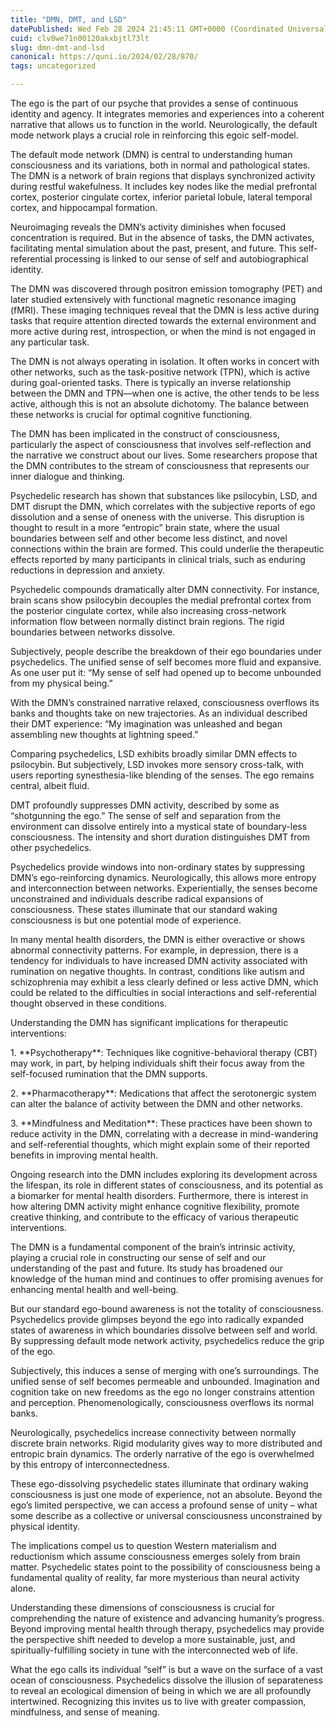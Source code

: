 ```yaml
---
title: "DMN, DMT, and LSD"
datePublished: Wed Feb 28 2024 21:45:11 GMT+0000 (Coordinated Universal Time)
cuid: clv8we71n00120akxbjtl73lt
slug: dmn-dmt-and-lsd
canonical: https://quni.io/2024/02/28/870/
tags: uncategorized

---
```


The ego is the part of our psyche that provides a sense of continuous identity and agency. It integrates memories and experiences into a coherent narrative that allows us to function in the world. Neurologically, the default mode network plays a crucial role in reinforcing this egoic self-model.

The default mode network (DMN) is central to understanding human consciousness and its variations, both in normal and pathological states. The DMN is a network of brain regions that displays synchronized activity during restful wakefulness. It includes key nodes like the medial prefrontal cortex, posterior cingulate cortex, inferior parietal lobule, lateral temporal cortex, and hippocampal formation.

Neuroimaging reveals the DMN’s activity diminishes when focused concentration is required. But in the absence of tasks, the DMN activates, facilitating mental simulation about the past, present, and future. This self-referential processing is linked to our sense of self and autobiographical identity.

The DMN was discovered through positron emission tomography (PET) and later studied extensively with functional magnetic resonance imaging (fMRI). These imaging techniques reveal that the DMN is less active during tasks that require attention directed towards the external environment and more active during rest, introspection, or when the mind is not engaged in any particular task.

The DMN is not always operating in isolation. It often works in concert with other networks, such as the task-positive network (TPN), which is active during goal-oriented tasks. There is typically an inverse relationship between the DMN and TPN—when one is active, the other tends to be less active, although this is not an absolute dichotomy. The balance between these networks is crucial for optimal cognitive functioning.

The DMN has been implicated in the construct of consciousness, particularly the aspect of consciousness that involves self-reflection and the narrative we construct about our lives. Some researchers propose that the DMN contributes to the stream of consciousness that represents our inner dialogue and thinking.

Psychedelic research has shown that substances like psilocybin, LSD, and DMT disrupt the DMN, which correlates with the subjective reports of ego dissolution and a sense of oneness with the universe. This disruption is thought to result in a more “entropic” brain state, where the usual boundaries between self and other become less distinct, and novel connections within the brain are formed. This could underlie the therapeutic effects reported by many participants in clinical trials, such as enduring reductions in depression and anxiety.

Psychedelic compounds dramatically alter DMN connectivity. For instance, brain scans show psilocybin decouples the medial prefrontal cortex from the posterior cingulate cortex, while also increasing cross-network information flow between normally distinct brain regions. The rigid boundaries between networks dissolve.

Subjectively, people describe the breakdown of their ego boundaries under psychedelics. The unified sense of self becomes more fluid and expansive. As one user put it: “My sense of self had opened up to become unbounded from my physical being.”

With the DMN’s constrained narrative relaxed, consciousness overflows its banks and thoughts take on new trajectories. As an individual described their DMT experience: “My imagination was unleashed and began assembling new thoughts at lightning speed.”

Comparing psychedelics, LSD exhibits broadly similar DMN effects to psilocybin. But subjectively, LSD invokes more sensory cross-talk, with users reporting synesthesia-like blending of the senses. The ego remains central, albeit fluid.

DMT profoundly suppresses DMN activity, described by some as “shotgunning the ego.” The sense of self and separation from the environment can dissolve entirely into a mystical state of boundary-less consciousness. The intensity and short duration distinguishes DMT from other psychedelics.

Psychedelics provide windows into non-ordinary states by suppressing DMN’s ego-reinforcing dynamics. Neurologically, this allows more entropy and interconnection between networks. Experientially, the senses become unconstrained and individuals describe radical expansions of consciousness. These states illuminate that our standard waking consciousness is but one potential mode of experience.

In many mental health disorders, the DMN is either overactive or shows abnormal connectivity patterns. For example, in depression, there is a tendency for individuals to have increased DMN activity associated with rumination on negative thoughts. In contrast, conditions like autism and schizophrenia may exhibit a less clearly defined or less active DMN, which could be related to the difficulties in social interactions and self-referential thought observed in these conditions.

Understanding the DMN has significant implications for therapeutic interventions:

1\. \*\*Psychotherapy\*\*: Techniques like cognitive-behavioral therapy (CBT) may work, in part, by helping individuals shift their focus away from the self-focused rumination that the DMN supports.

2\. \*\*Pharmacotherapy\*\*: Medications that affect the serotonergic system can alter the balance of activity between the DMN and other networks.

3\. \*\*Mindfulness and Meditation\*\*: These practices have been shown to reduce activity in the DMN, correlating with a decrease in mind-wandering and self-referential thoughts, which might explain some of their reported benefits in improving mental health.

Ongoing research into the DMN includes exploring its development across the lifespan, its role in different states of consciousness, and its potential as a biomarker for mental health disorders. Furthermore, there is interest in how altering DMN activity might enhance cognitive flexibility, promote creative thinking, and contribute to the efficacy of various therapeutic interventions.

The DMN is a fundamental component of the brain’s intrinsic activity, playing a crucial role in constructing our sense of self and our understanding of the past and future. Its study has broadened our knowledge of the human mind and continues to offer promising avenues for enhancing mental health and well-being.

But our standard ego-bound awareness is not the totality of consciousness. Psychedelics provide glimpses beyond the ego into radically expanded states of awareness in which boundaries dissolve between self and world. By suppressing default mode network activity, psychedelics reduce the grip of the ego.

Subjectively, this induces a sense of merging with one’s surroundings. The unified sense of self becomes permeable and unbounded. Imagination and cognition take on new freedoms as the ego no longer constrains attention and perception. Phenomenologically, consciousness overflows its normal banks.

Neurologically, psychedelics increase connectivity between normally discrete brain networks. Rigid modularity gives way to more distributed and entropic brain dynamics. The orderly narrative of the ego is overwhelmed by this entropy of interconnectedness.

These ego-dissolving psychedelic states illuminate that ordinary waking consciousness is just one mode of experience, not an absolute. Beyond the ego’s limited perspective, we can access a profound sense of unity – what some describe as a collective or universal consciousness unconstrained by physical identity.

The implications compel us to question Western materialism and reductionism which assume consciousness emerges solely from brain matter. Psychedelic states point to the possibility of consciousness being a fundamental quality of reality, far more mysterious than neural activity alone.

Understanding these dimensions of consciousness is crucial for comprehending the nature of existence and advancing humanity’s progress. Beyond improving mental health through therapy, psychedelics may provide the perspective shift needed to develop a more sustainable, just, and spiritually-fulfilling society in tune with the interconnected web of life.

What the ego calls its individual “self” is but a wave on the surface of a vast ocean of consciousness. Psychedelics dissolve the illusion of separateness to reveal an ecological dimension of being in which we are all profoundly intertwined. Recognizing this invites us to live with greater compassion, mindfulness, and sense of meaning.